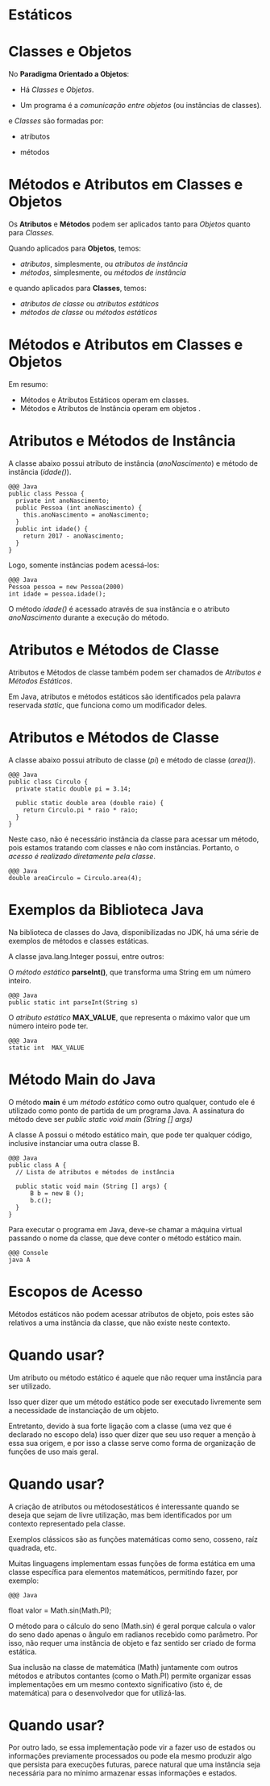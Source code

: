 
<!SLIDE section center>
# Estáticos


<!SLIDE>
# Classes e Objetos

No **Paradigma Orientado a Objetos**:

* Há _Classes_ e _Objetos_.

* Um programa é a _comunicação entre objetos_ (ou instâncias de classes).

e _Classes_ são formadas por:

* atributos

* métodos

<!SLIDE>
# Métodos e Atributos em Classes e Objetos

Os **Atributos** e **Métodos** podem ser aplicados tanto para _Objetos_ quanto para _Classes_.

Quando aplicados para **Objetos**, temos:

* _atributos_, simplesmente, ou _atributos de instância_
* _métodos_, simplesmente, ou _métodos de instância_

e quando aplicados para **Classes**, temos:

* _atributos de classe_ ou _atributos estáticos_
* _métodos de classe_ ou _métodos estáticos_



<!SLIDE>
# Métodos e Atributos em Classes e Objetos

Em resumo:

* Métodos e Atributos Estáticos operam em classes.
* Métodos e Atributos de Instância operam em objetos	.


<!SLIDE>
# Atributos e Métodos de Instância

A classe abaixo possui atributo de instância (_anoNascimento_) e método de instância (_idade()_).

    @@@ Java
    public class Pessoa {
      private int anoNascimento;
      public Pessoa (int anoNascimento) {
        this.anoNascimento = anoNascimento;
      }
      public int idade() {
        return 2017 - anoNascimento;
      }
    }
    
Logo, somente instâncias podem acessá-los:
      
    @@@ Java
    Pessoa pessoa = new Pessoa(2000)
    int idade = pessoa.idade();
    
O método _idade()_ é acessado através de sua instância e o atributo
_anoNascimento_ durante a execução do método.
       


<!SLIDE>
# Atributos e Métodos de Classe

Atributos e Métodos de classe também podem ser chamados de 
_Atributos e Métodos Estáticos_.

Em Java, atributos e métodos estáticos são identificados 
pela palavra reservada _static_, que funciona como um modificador deles.


<!SLIDE>
# Atributos e Métodos de Classe

A classe abaixo possui atributo de classe (_pi_) e método de classe (_area()_).

    @@@ Java
    public class Circulo {
      private static double pi = 3.14;

      public static double area (double raio) {
        return Circulo.pi * raio * raio;
      }
    }
    
Neste caso, não é necessário instância da classe para acessar um método, pois 
estamos tratando com classes e não com instâncias. Portanto, o _acesso é realizado
diretamente pela classe_.
     
    @@@ Java
    double areaCirculo = Circulo.area(4);


<!SLIDE>
# Exemplos da Biblioteca Java

Na biblioteca de classes do Java, disponibilizadas no JDK, há uma série de
exemplos de métodos e classes estáticas.

A classe java.lang.Integer possui, entre outros:

O _método estático_ **parseInt()**, que transforma uma String em um 
número inteiro.

    @@@ Java
    public static int parseInt(String s)


O _atributo estático_ **MAX_VALUE**, que representa o máximo valor que um 
número inteiro pode ter.

    @@@ Java
    static int	MAX_VALUE



<!SLIDE>
# Método Main do Java

O método **main** é um _método estático_ como outro qualquer, contudo ele é
utilizado como ponto de partida de um programa Java. A assinatura do método deve ser 
_public static void main (String [] args)_
    
A classe A possui o método estático main, que pode ter qualquer código,
inclusive instanciar uma outra classe B. 

    @@@ Java
    public class A {
      // Lista de atributos e métodos de instância
      
      public static void main (String [] args) {
          B b = new B ();
          b.c();
      }
    }

Para executar o programa em Java, deve-se chamar a máquina virtual passando o
nome da classe, que deve conter o método estático main.

    @@@ Console
    java A


<!SLIDE>
# Escopos de Acesso

Métodos estáticos não podem acessar atributos de objeto, pois estes são relativos a uma instância da classe, que não existe neste contexto.


<!SLIDE>
# Quando usar?

Um atributo ou método estático é aquele que não requer uma instância para ser utilizado.

Isso quer dizer que um método estático pode ser executado livremente sem a necessidade de instanciação de um objeto. 

Entretanto, devido à sua forte ligação com a classe (uma vez que é declarado no escopo dela) 
isso quer dizer que seu uso requer a menção à essa sua origem, 
e por isso a classe serve como forma de organização de funções de uso mais geral.


<!SLIDE>
# Quando usar?

A criação de atributos ou métodosestáticos é interessante quando se deseja que sejam de livre utilização, 
mas bem identificados por um contexto representado pela classe.

Exemplos clássicos são as funções matemáticas como seno, cosseno, raíz quadrada, etc. 

Muitas linguagens implementam essas funções de forma estática em uma classe específica 
para elementos matemáticos, permitindo fazer, por exemplo:

    @@@ Java
   float valor = Math.sin(Math.PI);
   
O método para o cálculo do seno (Math.sin) é geral porque calcula 
o valor do seno dado apenas o ângulo em radianos recebido como parâmetro. 
Por isso, não requer uma instância de objeto e faz sentido ser criado de forma estática. 

Sua inclusão na classe de matemática (Math) juntamente com outros métodos e atributos contantes
 (como o Math.PI) permite organizar essas implementações em um mesmo contexto significativo (isto é, de matemática) 
 para o desenvolvedor que for utilizá-las.


<!SLIDE>
# Quando usar?

Por outro lado, se essa implementação pode vir a fazer uso de estados ou informações previamente processados 
ou pode ela mesmo produzir algo que persista para execuções futuras, 
parece natural que uma instância seja necessária para no mínimo armazenar essas informações e estados.

